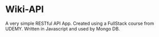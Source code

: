 # Wiki-API
A very simple RESTful API App.
Created using a FullStack course from UDEMY.
Written in Javascript and used by Mongo DB.
